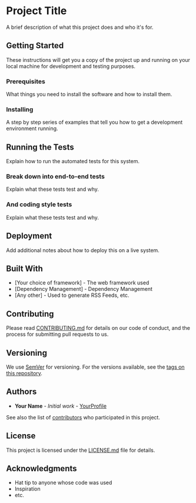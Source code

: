# Project Title

A brief description of what this project does and who it's for.

## Getting Started

These instructions will get you a copy of the project up and running on your local machine for development and testing purposes.

### Prerequisites

What things you need to install the software and how to install them.

### Installing

A step by step series of examples that tell you how to get a development environment running.

## Running the Tests

Explain how to run the automated tests for this system.

### Break down into end-to-end tests

Explain what these tests test and why.

### And coding style tests

Explain what these tests test and why.

## Deployment

Add additional notes about how to deploy this on a live system.

## Built With

- [Your choice of framework] - The web framework used
- [Dependency Management] - Dependency Management
- [Any other] - Used to generate RSS Feeds, etc.

## Contributing

Please read [CONTRIBUTING.md](https://support.atlassian.com/bitbucket-cloud/docs/readme-content/) for details on our code of conduct, and the process for submitting pull requests to us.

## Versioning

We use [SemVer](https://confluence.atlassian.com/bitbucketserver/markdown-syntax-guide-776639995.html) for versioning. For the versions available, see the [tags on this repository](https://www.slingacademy.com/article/working-with-readme-md-file-in-git-and-github/).

## Authors

- **Your Name** - _Initial work_ - [YourProfile](https://readme.codeadam.ca/)

See also the list of [contributors](http://www.example.com/%29) who participated in this project.

## License

This project is licensed under the [LICENSE.md](http://example.com/) file for details.

## Acknowledgments

- Hat tip to anyone whose code was used
- Inspiration
- etc.
